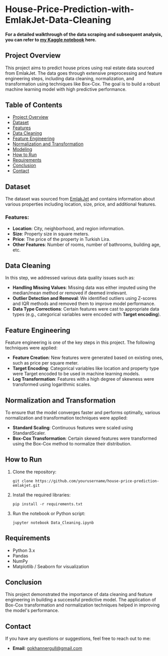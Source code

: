# House-Price-Prediction-with-EmlakJet-Data-Cleaning
#### For a detailed walkthrough of the data scraping and subsequent analysis, you can refer to [my Kaggle notebook](https://www.kaggle.com/code/gokhanergul/house-price-prediction-with-emlakjet-data-cleaning) here.

## Project Overview
This project aims to predict house prices using real estate data sourced from EmlakJet. The data goes through extensive preprocessing and feature engineering steps, including data cleaning, normalization, and transformation using techniques like Box-Cox. The goal is to build a robust machine learning model with high predictive performance.

## Table of Contents
- [Project Overview](#project-overview)
- [Dataset](#dataset)
- [Features](#Features)
- [Data Cleaning](#data-cleaning)
- [Feature Engineering](#feature-engineering)
- [Normalization and Transformation](#normalization-and-transformation)
- [Modeling](#modeling)
- [How to Run](#how-to-run)
- [Requirements](#requirements)
- [Conclusion](#conclusion)
- [Contact](#contact)

## Dataset
The dataset was sourced from [EmlakJet](https://www.emlakjet.com/) and contains information about various properties including location, size, price, and additional features. 

### Features:
- **Location**: City, neighborhood, and region information.
- **Size**: Property size in square meters.
- **Price**: The price of the property in Turkish Lira.
- **Other Features**: Number of rooms, number of bathrooms, building age, etc.

## Data Cleaning
In this step, we addressed various data quality issues such as:
- **Handling Missing Values**: Missing data was either imputed using the median/mean method or removed if deemed irrelevant.
- **Outlier Detection and Removal**: We identified outliers using Z-scores and IQR methods and removed them to improve model performance.
- **Data Type Corrections**: Certain features were cast to appropriate data types (e.g., categorical variables were encoded with **Target encoding**).

## Feature Engineering
Feature engineering is one of the key steps in this project. The following techniques were applied:
- **Feature Creation**: New features were generated based on existing ones, such as price per square meter.
- **Target Encoding**: Categorical variables like location and property type were Target encoded to be used in machine learning models.
- **Log Transformation**: Features with a high degree of skewness were transformed using logarithmic scales.

## Normalization and Transformation
To ensure that the model converges faster and performs optimally, various normalization and transformation techniques were applied:
- **Standard Scaling**: Continuous features were scaled using StandardScaler.
- **Box-Cox Transformation**: Certain skewed features were transformed using the Box-Cox method to normalize their distribution.




## How to Run
1. Clone the repository:
   ```
   git clone https://github.com/yourusername/house-price-prediction-emlakjet.git
   ```
2. Install the required libraries:
   ```
   pip install -r requirements.txt
   ```
3. Run the notebook or Python script:
   ```
   jupyter notebook Data_Cleaning.ipynb
   ```

## Requirements
- Python 3.x
- Pandas
- NumPy
- Matplotlib / Seaborn for visualization

## Conclusion
This project demonstrated the importance of data cleaning and feature engineering in building a successful predictive model. The application of Box-Cox transformation and normalization techniques helped in improving the model's performance.

## Contact
If you have any questions or suggestions, feel free to reach out to me:
- **Email**: gokhannergull@gmail.com

